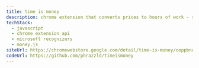 ```yaml
---
title: time is money
description: chrome extension that converts prices to hours of work - see the true time cost of purchases across 150+ currencies
techStack:
  - javascript
  - chrome extension api
  - microsoft recognizers
  - money.js
siteUrl: https://chromewebstore.google.com/detail/time-is-money/ooppbnomdcjmoepangldchpmjhkeendl?hl=en
codeUrl: https://github.com/phrazzld/timeismoney
---
```

